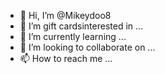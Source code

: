 - 👋 Hi, I’m @Mikeydoo8
- 👀 I’m gift cardsinterested in ...
- 🌱 I’m currently learning ...
- 💞️ I’m looking to collaborate on ...
- 📫 How to reach me ...

<!---
Mikeydoo8/Mikeydoo8 is a ✨ special ✨ repository because its `README.md` (this file) appears on your GitHub profile.
You can click the Preview link to take a look at your changes.
--->
